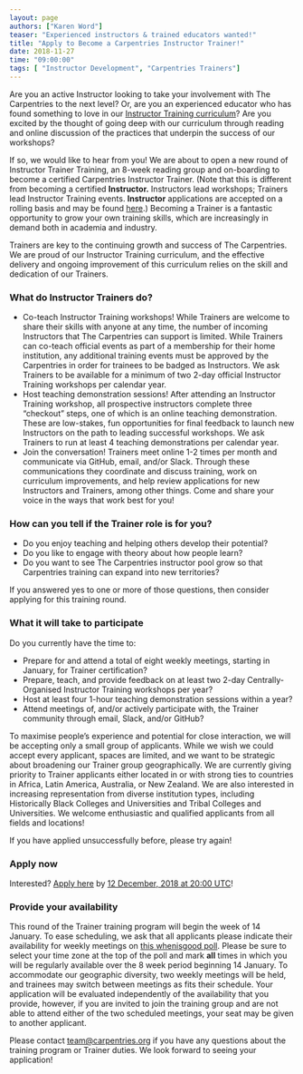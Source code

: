 ```yaml
---
layout: page
authors: ["Karen Word"]
teaser: "Experienced instructors & trained educators wanted!"
title: "Apply to Become a Carpentries Instructor Trainer!"
date: 2018-11-27
time: "09:00:00"
tags: [ "Instructor Development", "Carpentries Trainers"]
---
```


Are you an active Instructor looking to take your involvement with The Carpentries to the next level? 
Or, are you an experienced educator who has found something to love in our 
[Instructor Training curriculum](https://carpentries.github.io/instructor-training/)? 
Are you excited by the thought of going deep with our curriculum through reading and online 
discussion of the practices that underpin the success of our workshops?

If so, we would like to hear from you!  We are about to open a new round of Instructor Trainer Training,
an 8-week reading group and on-boarding to become a certified Carpentries Instructor Trainer. 
(Note that this is different from becoming a certified **Instructor.** Instructors lead workshops; 
Trainers lead Instructor Training events. **Instructor** applications are accepted on a rolling basis 
and may be found [here](https://amy.carpentries.org/forms/request_training/).) Becoming a Trainer is a fantastic opportunity
to grow your own training skills, which are increasingly in demand both in academia and industry. 

Trainers are key to the continuing growth and success of The Carpentries. We are proud of our Instructor Training curriculum, 
and the effective delivery and ongoing improvement of this curriculum relies on the skill and dedication of our Trainers.

### What do Instructor Trainers do?
- Co-teach Instructor Training workshops! While Trainers are welcome to share their skills with anyone at any time, 
the number of incoming Instructors that The Carpentries can support is limited. While Trainers can co-teach official 
events as part of a membership for their home institution, any additional training events must be approved by the 
Carpentries in order for trainees to be badged as Instructors. We ask Trainers to be available for a minimum of 
two 2-day official Instructor Training workshops per calendar year.
- Host teaching demonstration sessions! After attending an Instructor Training workshop, all 
prospective instructors complete three “checkout” steps, one of which is an online teaching 
demonstration. These are low-stakes, fun opportunities for final feedback to launch new Instructors on the path 
to leading successful workshops. We ask Trainers to run at least 4 teaching demonstrations per calendar year.
- Join the conversation! Trainers meet online 1-2 times per month and communicate via GitHub, email, and/or Slack. 
Through these communications they coordinate and discuss training, work on curriculum improvements, and help review 
applications for new Instructors and Trainers, among other things. Come and share your voice in the ways that work best for you!

### How can you tell if the Trainer role is for you?

- Do you enjoy teaching and helping others develop their potential?
- Do you like to engage with theory about how people learn?
- Do you want to see The Carpentries instructor pool grow so that Carpentries training can expand into new territories?

If you answered yes to one or more of those questions, then consider applying for this training round.

### What it will take to participate

Do you currently have the time to:

- Prepare for and attend a total of eight weekly meetings, starting in January, for Trainer certification?
- Prepare, teach, and provide feedback on at least two 2-day Centrally-Organised Instructor Training workshops per year? 
- Host at least four 1-hour teaching demonstration sessions within a year?
- Attend meetings of, and/or actively participate with, the Trainer community through email, Slack, and/or GitHub?

To maximise people’s experience and potential for close interaction, we will be accepting only a small group of applicants. 
While we wish we could accept every applicant, spaces are limited, and we want to be strategic about broadening our Trainer 
group geographically. We are currently giving priority to Trainer applicants either located in or with strong ties to countries 
in Africa, Latin America, Australia, or New Zealand. We are also interested in increasing representation from diverse institution 
types, including Historically Black Colleges and Universities and Tribal Colleges and Universities. We welcome enthusiastic and 
qualified applicants from all fields and locations!

If you have applied unsuccessfully before, please try again! 

### Apply now

Interested? [Apply here](https://goo.gl/forms/AnOWlVG3Gh13xGyv2) by 
[12 December, 2018 at 20:00 UTC](https://www.timeanddate.com/worldclock/fixedtime.html?msg=Deadline+to+submit+an+application+to+become+a+Trainer+with+The+Carpentries.&iso=20181212T12&p1=224)!

### Provide your availability

This round of the Trainer training program will begin the week of 14 January. 
To ease scheduling, we ask that all applicants please indicate their availability for 
weekly meetings on [this whenisgood poll](http://whenisgood.net/trainerprepoll). 
Please be sure to select your time zone at the top of the
poll and mark **all** times in which you will be regularly available over the 8 week period beginning
14 January. To accommodate our geographic diversity, two weekly meetings will be held, and trainees may
switch between meetings as fits their schedule. Your application will be evaluated independently of the 
availability that you provide, however, if you are invited to join the training group and are not able to attend
either of the two scheduled meetings, your seat may be given to another applicant. 

Please contact team@carpentries.org if you have any questions about the training program or Trainer duties.
We look forward to seeing your application! 




